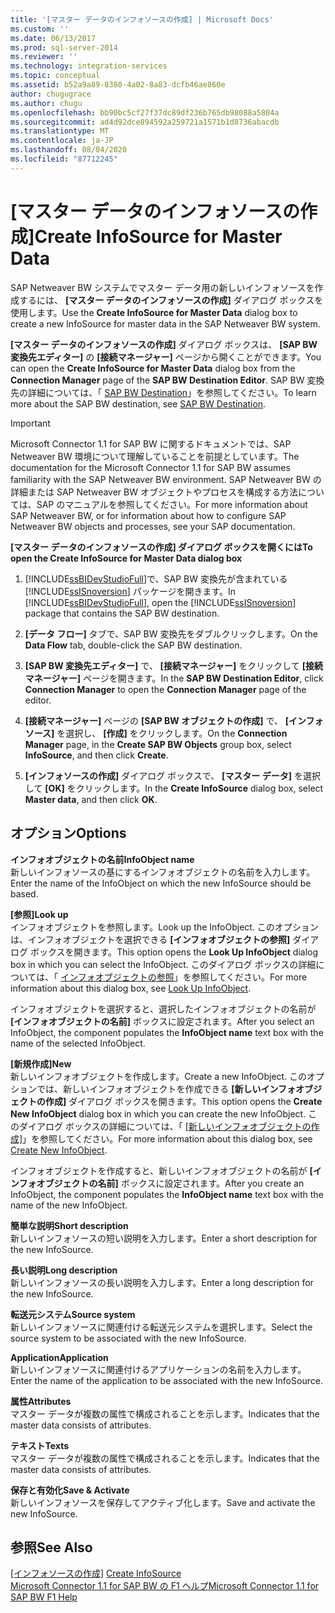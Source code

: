 ```yaml
---
title: '[マスター データのインフォソースの作成] | Microsoft Docs'
ms.custom: ''
ms.date: 06/13/2017
ms.prod: sql-server-2014
ms.reviewer: ''
ms.technology: integration-services
ms.topic: conceptual
ms.assetid: b52a9a89-8380-4a02-8a83-dcfb46ae860e
author: chugugrace
ms.author: chugu
ms.openlocfilehash: bb90bc5cf27f37dc89df236b765db98088a5804a
ms.sourcegitcommit: ad4d92dce894592a259721a1571b1d8736abacdb
ms.translationtype: MT
ms.contentlocale: ja-JP
ms.lasthandoff: 08/04/2020
ms.locfileid: "87712245"
---
```

# <a name="create-infosource-for-master-data"></a><span data-ttu-id="3b7b0-102">[マスター データのインフォソースの作成]</span><span class="sxs-lookup"><span data-stu-id="3b7b0-102">Create InfoSource for Master Data</span></span>
  <span data-ttu-id="3b7b0-103">SAP Netweaver BW システムでマスター データ用の新しいインフォソースを作成するには、 **[マスター データのインフォソースの作成]** ダイアログ ボックスを使用します。</span><span class="sxs-lookup"><span data-stu-id="3b7b0-103">Use the **Create InfoSource for Master Data** dialog box to create a new InfoSource for master data in the SAP Netweaver BW system.</span></span>  
  
 <span data-ttu-id="3b7b0-104">**[マスター データのインフォソースの作成]** ダイアログ ボックスは、 **[SAP BW 変換先エディター]** の **[接続マネージャー]** ページから開くことができます。</span><span class="sxs-lookup"><span data-stu-id="3b7b0-104">You can open the **Create InfoSource for Master Data** dialog box from the **Connection Manager** page of the **SAP BW Destination Editor**.</span></span> <span data-ttu-id="3b7b0-105">SAP BW 変換先の詳細については、「 [SAP BW Destination](sap-bw-destination.md)」を参照してください。</span><span class="sxs-lookup"><span data-stu-id="3b7b0-105">To learn more about the SAP BW destination, see [SAP BW Destination](sap-bw-destination.md).</span></span>  
  
> [!IMPORTANT]  
>  <span data-ttu-id="3b7b0-106">Microsoft Connector 1.1 for SAP BW に関するドキュメントでは、SAP Netweaver BW 環境について理解していることを前提としています。</span><span class="sxs-lookup"><span data-stu-id="3b7b0-106">The documentation for the Microsoft Connector 1.1 for SAP BW assumes familiarity with the SAP Netweaver BW environment.</span></span> <span data-ttu-id="3b7b0-107">SAP Netweaver BW の詳細または SAP Netweaver BW オブジェクトやプロセスを構成する方法については、SAP のマニュアルを参照してください。</span><span class="sxs-lookup"><span data-stu-id="3b7b0-107">For more information about SAP Netweaver BW, or for information about how to configure SAP Netweaver BW objects and processes, see your SAP documentation.</span></span>  
  
 <span data-ttu-id="3b7b0-108">**[マスター データのインフォソースの作成] ダイアログ ボックスを開くには**</span><span class="sxs-lookup"><span data-stu-id="3b7b0-108">**To open the Create InfoSource for Master Data dialog box**</span></span>  
  
1.  <span data-ttu-id="3b7b0-109">[!INCLUDE[ssBIDevStudioFull](../../includes/ssbidevstudiofull-md.md)]で、SAP BW 変換先が含まれている [!INCLUDE[ssISnoversion](../../includes/ssisnoversion-md.md)] パッケージを開きます。</span><span class="sxs-lookup"><span data-stu-id="3b7b0-109">In [!INCLUDE[ssBIDevStudioFull](../../includes/ssbidevstudiofull-md.md)], open the [!INCLUDE[ssISnoversion](../../includes/ssisnoversion-md.md)] package that contains the SAP BW destination.</span></span>  
  
2.  <span data-ttu-id="3b7b0-110">**[データ フロー]** タブで、SAP BW 変換先をダブルクリックします。</span><span class="sxs-lookup"><span data-stu-id="3b7b0-110">On the **Data Flow** tab, double-click the SAP BW destination.</span></span>  
  
3.  <span data-ttu-id="3b7b0-111">**[SAP BW 変換先エディター]** で、 **[接続マネージャー]** をクリックして **[接続マネージャー]** ページを開きます。</span><span class="sxs-lookup"><span data-stu-id="3b7b0-111">In the **SAP BW Destination Editor**, click **Connection Manager** to open the **Connection Manager** page of the editor.</span></span>  
  
4.  <span data-ttu-id="3b7b0-112">**[接続マネージャー]** ページの **[SAP BW オブジェクトの作成]** で、 **[インフォソース]** を選択し、 **[作成]** をクリックします。</span><span class="sxs-lookup"><span data-stu-id="3b7b0-112">On the **Connection Manager** page, in the **Create SAP BW Objects** group box, select **InfoSource**, and then click **Create**.</span></span>  
  
5.  <span data-ttu-id="3b7b0-113">**[インフォソースの作成]** ダイアログ ボックスで、 **[マスター データ]** を選択して **[OK]** をクリックします。</span><span class="sxs-lookup"><span data-stu-id="3b7b0-113">In the **Create InfoSource** dialog box, select **Master data**, and then click **OK**.</span></span>  
  
## <a name="options"></a><span data-ttu-id="3b7b0-114">オプション</span><span class="sxs-lookup"><span data-stu-id="3b7b0-114">Options</span></span>  
 <span data-ttu-id="3b7b0-115">**インフォオブジェクトの名前**</span><span class="sxs-lookup"><span data-stu-id="3b7b0-115">**InfoObject name**</span></span>  
 <span data-ttu-id="3b7b0-116">新しいインフォソースの基にするインフォオブジェクトの名前を入力します。</span><span class="sxs-lookup"><span data-stu-id="3b7b0-116">Enter the name of the InfoObject on which the new InfoSource should be based.</span></span>  
  
 <span data-ttu-id="3b7b0-117">**[参照]**</span><span class="sxs-lookup"><span data-stu-id="3b7b0-117">**Look up**</span></span>  
 <span data-ttu-id="3b7b0-118">インフォオブジェクトを参照します。</span><span class="sxs-lookup"><span data-stu-id="3b7b0-118">Look up the InfoObject.</span></span> <span data-ttu-id="3b7b0-119">このオプションは、インフォオブジェクトを選択できる **[インフォオブジェクトの参照]** ダイアログ ボックスを開きます。</span><span class="sxs-lookup"><span data-stu-id="3b7b0-119">This option opens the **Look Up InfoObject** dialog box in which you can select the InfoObject.</span></span> <span data-ttu-id="3b7b0-120">このダイアログ ボックスの詳細については、「 [インフォオブジェクトの参照](look-up-infoobject.md)」を参照してください。</span><span class="sxs-lookup"><span data-stu-id="3b7b0-120">For more information about this dialog box, see [Look Up InfoObject](look-up-infoobject.md).</span></span>  
  
 <span data-ttu-id="3b7b0-121">インフォオブジェクトを選択すると、選択したインフォオブジェクトの名前が **[インフォオブジェクトの名前]** ボックスに設定されます。</span><span class="sxs-lookup"><span data-stu-id="3b7b0-121">After you select an InfoObject, the component populates the **InfoObject name** text box with the name of the selected InfoObject.</span></span>  
  
 <span data-ttu-id="3b7b0-122">**[新規作成]**</span><span class="sxs-lookup"><span data-stu-id="3b7b0-122">**New**</span></span>  
 <span data-ttu-id="3b7b0-123">新しいインフォオブジェクトを作成します。</span><span class="sxs-lookup"><span data-stu-id="3b7b0-123">Create a new InfoObject.</span></span> <span data-ttu-id="3b7b0-124">このオプションでは、新しいインフォオブジェクトを作成できる **[新しいインフォオブジェクトの作成]** ダイアログ ボックスを開きます。</span><span class="sxs-lookup"><span data-stu-id="3b7b0-124">This option opens the **Create New InfoObject** dialog box in which you can create the new InfoObject.</span></span> <span data-ttu-id="3b7b0-125">このダイアログ ボックスの詳細については、「 [[新しいインフォオブジェクトの作成]](create-new-infoobject.md)」を参照してください。</span><span class="sxs-lookup"><span data-stu-id="3b7b0-125">For more information about this dialog box, see [Create New InfoObject](create-new-infoobject.md).</span></span>  
  
 <span data-ttu-id="3b7b0-126">インフォオブジェクトを作成すると、新しいインフォオブジェクトの名前が **[インフォオブジェクトの名前]** ボックスに設定されます。</span><span class="sxs-lookup"><span data-stu-id="3b7b0-126">After you create an InfoObject, the component populates the **InfoObject name** text box with the name of the new InfoObject.</span></span>  
  
 <span data-ttu-id="3b7b0-127">**簡単な説明**</span><span class="sxs-lookup"><span data-stu-id="3b7b0-127">**Short description**</span></span>  
 <span data-ttu-id="3b7b0-128">新しいインフォソースの短い説明を入力します。</span><span class="sxs-lookup"><span data-stu-id="3b7b0-128">Enter a short description for the new InfoSource.</span></span>  
  
 <span data-ttu-id="3b7b0-129">**長い説明**</span><span class="sxs-lookup"><span data-stu-id="3b7b0-129">**Long description**</span></span>  
 <span data-ttu-id="3b7b0-130">新しいインフォソースの長い説明を入力します。</span><span class="sxs-lookup"><span data-stu-id="3b7b0-130">Enter a long description for the new InfoSource.</span></span>  
  
 <span data-ttu-id="3b7b0-131">**転送元システム**</span><span class="sxs-lookup"><span data-stu-id="3b7b0-131">**Source system**</span></span>  
 <span data-ttu-id="3b7b0-132">新しいインフォソースに関連付ける転送元システムを選択します。</span><span class="sxs-lookup"><span data-stu-id="3b7b0-132">Select the source system to be associated with the new InfoSource.</span></span>  
  
 <span data-ttu-id="3b7b0-133">**Application**</span><span class="sxs-lookup"><span data-stu-id="3b7b0-133">**Application**</span></span>  
 <span data-ttu-id="3b7b0-134">新しいインフォソースに関連付けるアプリケーションの名前を入力します。</span><span class="sxs-lookup"><span data-stu-id="3b7b0-134">Enter the name of the application to be associated with the new InfoSource.</span></span>  
  
 <span data-ttu-id="3b7b0-135">**属性**</span><span class="sxs-lookup"><span data-stu-id="3b7b0-135">**Attributes**</span></span>  
 <span data-ttu-id="3b7b0-136">マスター データが複数の属性で構成されることを示します。</span><span class="sxs-lookup"><span data-stu-id="3b7b0-136">Indicates that the master data consists of attributes.</span></span>  
  
 <span data-ttu-id="3b7b0-137">**テキスト**</span><span class="sxs-lookup"><span data-stu-id="3b7b0-137">**Texts**</span></span>  
 <span data-ttu-id="3b7b0-138">マスター データが複数の属性で構成されることを示します。</span><span class="sxs-lookup"><span data-stu-id="3b7b0-138">Indicates that the master data consists of attributes.</span></span>  
  
 <span data-ttu-id="3b7b0-139">**保存と有効化**</span><span class="sxs-lookup"><span data-stu-id="3b7b0-139">**Save & Activate**</span></span>  
 <span data-ttu-id="3b7b0-140">新しいインフォソースを保存してアクティブ化します。</span><span class="sxs-lookup"><span data-stu-id="3b7b0-140">Save and activate the new InfoSource.</span></span>  
  
## <a name="see-also"></a><span data-ttu-id="3b7b0-141">参照</span><span class="sxs-lookup"><span data-stu-id="3b7b0-141">See Also</span></span>  
 <span data-ttu-id="3b7b0-142">[[インフォソースの作成]](create-infosource.md) </span><span class="sxs-lookup"><span data-stu-id="3b7b0-142">[Create InfoSource](create-infosource.md) </span></span>  
 [<span data-ttu-id="3b7b0-143">Microsoft Connector 1.1 for SAP BW の F1 ヘルプ</span><span class="sxs-lookup"><span data-stu-id="3b7b0-143">Microsoft Connector 1.1 for SAP BW F1 Help</span></span>](../microsoft-connector-for-sap-bw-f1-help.md)  
  
  
